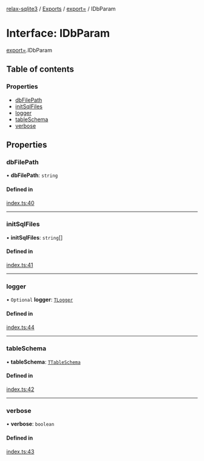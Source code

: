 [relax-sqlite3](../README.md) / [Exports](../modules.md) / [export=](../modules/export_.md) / IDbParam

# Interface: IDbParam

[export=](../modules/export_.md).IDbParam

## Table of contents

### Properties

- [dbFilePath](export_.IDbParam.md#dbfilepath)
- [initSqlFiles](export_.IDbParam.md#initsqlfiles)
- [logger](export_.IDbParam.md#logger)
- [tableSchema](export_.IDbParam.md#tableschema)
- [verbose](export_.IDbParam.md#verbose)

## Properties

### dbFilePath

• **dbFilePath**: `string`

#### Defined in

[index.ts:40](https://github.com/relax-code-relax-life/sqlite3/blob/c5d69b1/src/index.ts#L40)

___

### initSqlFiles

• **initSqlFiles**: `string`[]

#### Defined in

[index.ts:41](https://github.com/relax-code-relax-life/sqlite3/blob/c5d69b1/src/index.ts#L41)

___

### logger

• `Optional` **logger**: [`TLogger`](../modules/export_.md#tlogger)

#### Defined in

[index.ts:44](https://github.com/relax-code-relax-life/sqlite3/blob/c5d69b1/src/index.ts#L44)

___

### tableSchema

• **tableSchema**: [`TTableSchema`](../modules/export_.md#ttableschema)

#### Defined in

[index.ts:42](https://github.com/relax-code-relax-life/sqlite3/blob/c5d69b1/src/index.ts#L42)

___

### verbose

• **verbose**: `boolean`

#### Defined in

[index.ts:43](https://github.com/relax-code-relax-life/sqlite3/blob/c5d69b1/src/index.ts#L43)
